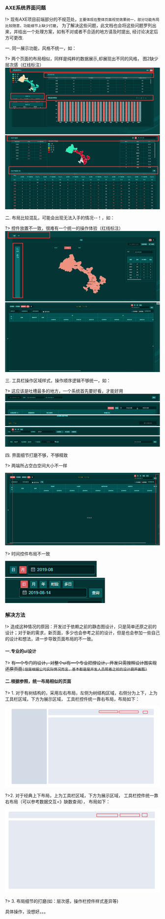 ### AXE系统界面问题
!> 现有AXE项目前端部分的不规范处，`主要体现在整体页面视觉效果统一，部分功能布局比较随意，功能细节上缺少打磨`，
为了解决这些问题，此文档也会将这些问题罗列出来，并给出一个处理方案，如有不对或者不合适的地方请及时提出, 经讨论决定后方可更改. 


一. 同一展示功能，风格不统一，如：

?> 两个页面的布局相似，同样是纯粹的数据展示,却展现出不同的风格，
图2缺少层次感（红线标注）
![1](/static/1.png)
![1](/static/2.png)

二. 布局比较混乱，可能会出现无法入手的情况--！，如：

?> 控件放置不一致，很难有一个统一的操作体验（红线标注）
![1](/static/3.png)
![1](/static/4.png)

三. 工具栏操作区域样式，操作顺序逻辑不够统一，如：

?> 这应该是吐槽最多的地方，一个系统首先要好看，才能好用
![1](/static/5.png)
![1](/static/6.png)
![1](/static/7.png)
![1](/static/8.png)
![1](/static/9.png)

四. 界面细节打磨不够，不够精致

?>
两端所占空白空间大小不一样

![1](/static/13.png)

?> 时间控件布局不一致

![1](/static/14.png)
![1](/static/15.png)

### 解决方法
!> 造成这种情况的原因：开发过于依赖之前的静态图设计，只是简单还原之前的设计；对于新的需求，新页面，多少也会参考之前的设计，但是也会参加一些自己的设计和想法，进一步导致页面布局的不一致。
#### 一.专业的ui设计

?> ~~有一个专门的设计，对整个ui有一个专业把控设计，开发只需按照设计图实现还原页面`(但是根据公司实际情况而言，基本都是是开发人员照着之前的设计葫芦画瓢)`~~

#### 二.根据参照，统一布局相似的页面

?> 1. 对于有树结构的，采用左右布局，左侧为树结构区域，右侧分为上下，上为工具栏区域，下方为展示区域，
工具栏控件统一靠右布局，布局如下：

![1](/static/10.png)

?>2. 对于经典上下布局，上为工具栏区域，下方为展示区域，
工具栏控件统一靠右布局（可以参考数据交互=》缺数查询），
布局如下：

![1](/static/12.png)


?> 3. 布局细节的打磨(如：层次感，操作栏控件样式差异等)

具体操作，没想好。。。